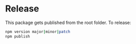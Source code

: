 # Release

This package gets published from the root folder. To release:

```bash
npm version major|minor|patch
npm publish
```

